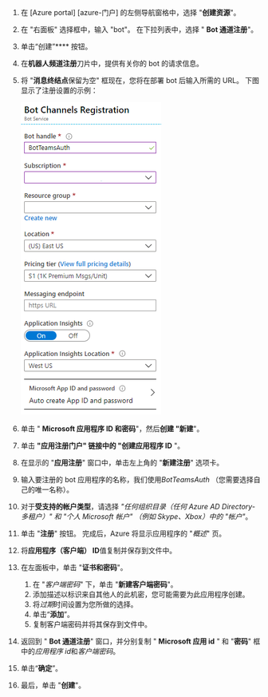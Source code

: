 1. 在 [Azure portal] [azure-门户] 的左侧导航窗格中，选择 "**创建资源**"。
1. 在 "右面板" 选择框中，输入 "bot"。 在下拉列表中，选择 " **Bot 通道注册**"。
1. 单击“创建”**** 按钮。
1. 在**机器人频道注册**刀片中，提供有关你的 bot 的请求信息。
1. 将 "**消息终结点**保留为空" 框现在，您将在部署 bot 后输入所需的 URL。 下图显示了注册设置的示例：

    ![机器人应用程序通道注册](../../assets/images/authentication/auth-bot-channels-registration.png)

1. 单击 " **Microsoft 应用程序 ID 和密码**"，然后**创建 "新建**"。
1. 单击 **"应用注册门户" 链接中的 "创建应用程序 ID** "。
1. 在显示的 "**应用注册**" 窗口中，单击左上角的 "**新建注册**" 选项卡。
1. 输入要注册的 bot 应用程序的名称，我们使用*BotTeamsAuth* （您需要选择自己的唯一名称）。
1. 对于**受支持的帐户类型**，请选择 *"任何组织目录（任何 Azure AD Directory-多租户）" 和 "个人 Microsoft 帐户" （例如 Skype、Xbox）中的 "帐户"*。
1. 单击 "**注册**" 按钮。 完成后，Azure 将显示应用程序的 "*概述*" 页。
1. 将**应用程序（客户端） ID**值复制并保存到文件中。
1. 在左面板中，单击 "**证书和密码**"。
    1. 在 "*客户端密码*" 下，单击 "**新建客户端密码**"。
    1. 添加描述以标识来自其他人的此机密，您可能需要为此应用程序创建。
    1. 将*过期*时间设置为您所做的选择。
    1. 单击“**添加**”。
    1. 复制客户端密码并将其保存到文件中。
1. 返回到 " **Bot 通道注册**" 窗口，并分别复制 " **Microsoft 应用 id** " 和 "**密码**" 框中的*应用程序 id*和*客户端密码*。
1. 单击“**确定**”。
1. 最后，单击 "**创建**"。
